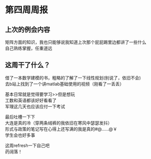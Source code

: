第四周周报
==
上次的例会内容   
--
矩阵方面的知识，我也只能够说我知道上次那个屁屁踢里边都讲了一些什么  
自己熟练掌握，任重道远   

这周干了什么？
---
借了一本数学建模的书，粗略的了解了一下线性规划(别说了，依旧不会)   
去b站上找到了一个讲matlab基础使用的视频（刚看了一丢丢）  

基本日常就是觉得要学习>>但是想玩  
工数和英语都该好好看看了  
军理这几天也应该应付一下考试  

最后吐槽一下下  
大连是真的冷（穿两条绒裤的我依旧在寒风中瑟瑟发抖）  
形式与政策的笔记写在心得上还写满的我是真的#@……@￥  
学生会也好多事  

这周refresh一下自己吧  
药阔落！
